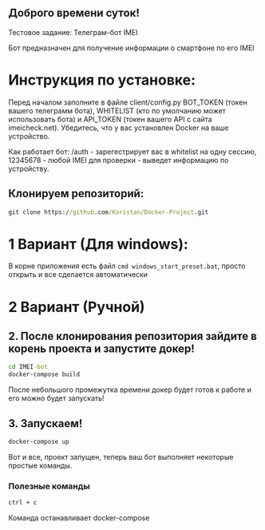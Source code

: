 ## Доброго времени суток!
Тестовое задание: Телеграм-бот IMEI

Бот предназначен для получение информации о смартфоне по его IMEI

# Инструкция по установке:

Перед началом заполните в файле client/config.py BOT_TOKEN (токен вашего телеграмм бота), WHITELIST (кто по умолчанию может использовать бота) и API_TOKEN (токен вашего API с сайта imeicheck.net).
Убедитесь, что у вас установлен Docker на ваше устройство.

Как работает бот:
/auth - зарегестрирует вас в whitelist на одну сессию,
12345678 - любой IMEI для проверки - выведет информацию по устройству.

## Клонируем репозиторий:
```cmd
git clone https://github.com/Koristan/Docker-Project.git
```

# 1 Вариант (Для windows):
В корне приложения есть файл ```cmd windows_start_preset.bat```, просто открыть и все сделается автоматически

# 2 Вариант (Ручной)
## 2. После клонирования репозитория зайдите в корень проекта и запустите докер!
```cmd
cd IMEI-bot
docker-compose build
```
После небольшого промежутка времени докер будет готов к работе и его можно будет запускать!
## 3. Запускаем!
```cmd
docker-compose up
```

Вот и все, проект запущен, теперь ваш бот выполняет некоторые простые команды.

### Полезные команды
```cmd
ctrl + c
```
Команда останавливает docker-compose

